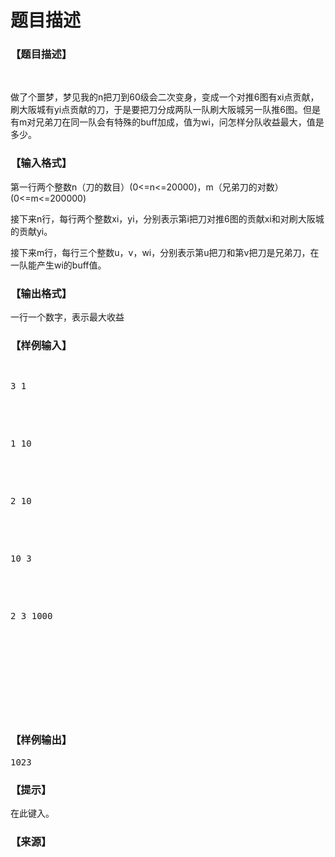 # 题目描述


<h3>
【题目描述】
</h3>
<p>
<br/>
</p>
<p>
做了个噩梦，梦见我的n把刀到60级会二次变身，变成一个对推6图有xi点贡献，刷大阪城有yi点贡献的刀，于是要把刀分成两队一队刷大阪城另一队推6图。但是有m对兄弟刀在同一队会有特殊的buff加成，值为wi，问怎样分队收益最大，值是多少。
</p>
<h3>
【输入格式】
</h3>
<p>
第一行两个整数n（刀的数目）(0&lt;=n&lt;=20000)，m（兄弟刀的对数）(0&lt;=m&lt;=200000)
</p>
<p>
接下来n行，每行两个整数xi，yi，分别表示第i把刀对推6图的贡献xi和对刷大阪城的贡献yi。
</p>
<p>
接下来m行，每行三个整数u，v，wi，分别表示第u把刀和第v把刀是兄弟刀，在一队能产生wi的buff值。
</p>
<h3>
【输出格式】
</h3>
<p>
一行一个数字，表示最大收益
</p>
<h3>
【样例输入】
</h3>
<pre><p>
3 1
</p>

<p>
1 10
</p>

<p>
2 10
</p>

<p>
10 3
</p>

<p>
2 3 1000
</p>

<p>
<br/>

</p>
</pre>
<h3>
【样例输出】
</h3>
<pre>1023</pre>
<h3>
【提示】
</h3>
<p>
在此键入。
</p>
<h3>
【来源】
</h3>
<p>
<br/>
</p>
